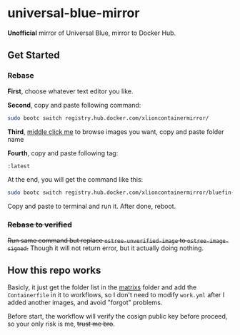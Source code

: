 # universal-blue-mirror

**Unofficial** mirror of Universal Blue, mirror to Docker Hub.

## Get Started

### Rebase

**First**, choose whatever text editor you like.

**Second**, copy and paste following command:

```bash
sudo bootc switch registry.hub.docker.com/xlioncontainermirror/
```

**Third**, [middle click me](./matrixs) to browse images you want, copy and paste folder name

**Fourth**, copy and paste following tag:

```bash
:latest
```

At the end, you will get the command like this:


```bash
sudo bootc switch registry.hub.docker.com/xlioncontainermirror/bluefin-dx-stable:latest
```

Copy and paste to terminal and run it. After done, reboot.

### ~~Rebase to verified~~

~~Run same command but replace `ostree-unverified-image` to `ostree-image-signed`.~~ Though it will not return error, but it actually doing nothing.

## How this repo works

Basicly, it just get the folder list in the [matrixs](./matrixs) folder and add the `Containerfile` in it to workflows, so I don't need to modify `work.yml` after I added another images, and avoid "forgot" problems.

Before start, the workflow will verify the cosign public key before proceed, so your only risk is me, ~~trust me bro~~.
